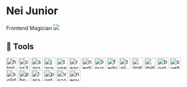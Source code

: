# Nei Junior
Frontend Magician ![](https://www.tibiawiki.com.br/images/0/0f/Ferumbras.gif)
## 🧰 Tools
<div style="display: 'flex'; flex-wrap: 'wrap'; gap: '30px' ">
  <img width="30px" alt="html5" src="https://cdn.jsdelivr.net/gh/devicons/devicon@latest/icons/html5/html5-original.svg" />
  <img width="30px" alt="css3" src="https://cdn.jsdelivr.net/gh/devicons/devicon@latest/icons/css3/css3-original.svg" />
  <img width="30px" alt="sass" src="https://cdn.jsdelivr.net/gh/devicons/devicon@latest/icons/sass/sass-original.svg" />
  <img width="30px" alt="javascript" src="https://cdn.jsdelivr.net/gh/devicons/devicon@latest/icons/javascript/javascript-original.svg" />
  <img width="30px" alt="typescript" src="https://cdn.jsdelivr.net/gh/devicons/devicon@latest/icons/typescript/typescript-original.svg" />
  <img width="30px" alt="react" src="https://cdn.jsdelivr.net/gh/devicons/devicon@latest/icons/react/react-original.svg" />
  <img width="30px" alt="nextjs" src="https://cdn.jsdelivr.net/gh/devicons/devicon@latest/icons/nextjs/nextjs-original.svg" />
  <img width="30px" alt="linux" src="https://cdn.jsdelivr.net/gh/devicons/devicon@latest/icons/linux/linux-original.svg" />
  <img width="30px" alt="fedora" src="https://cdn.jsdelivr.net/gh/devicons/devicon@latest/icons/fedora/fedora-original.svg" />
  <img width="30px" alt="tailwindcss" src="https://cdn.jsdelivr.net/gh/devicons/devicon@latest/icons/tailwindcss/tailwindcss-original.svg" />
  <img width="30px" alt="materialui" src="https://cdn.jsdelivr.net/gh/devicons/devicon@latest/icons/materialui/materialui-original.svg" />
  <img width="30px" alt="materializecss" src="https://cdn.jsdelivr.net/gh/devicons/devicon@latest/icons/materializecss/materializecss-original.svg" />
  <img width="30px" alt="bootstrap" src="https://cdn.jsdelivr.net/gh/devicons/devicon@latest/icons/bootstrap/bootstrap-original.svg" />
  <img width="30px" alt="svelte" src="https://cdn.jsdelivr.net/gh/devicons/devicon@latest/icons/svelte/svelte-original.svg" />
  <img width="30px" alt="solidjs"  src="https://cdn.jsdelivr.net/gh/devicons/devicon@latest/icons/solidjs/solidjs-original.svg" />
  <img width="30px" alt="php"  src="https://cdn.jsdelivr.net/gh/devicons/devicon@latest/icons/php/php-original.svg" />
  <img width="30px" alt="laravel" src="https://cdn.jsdelivr.net/gh/devicons/devicon@latest/icons/laravel/laravel-original.svg" />
  <img width="30px" alt="postgresql"  src="https://cdn.jsdelivr.net/gh/devicons/devicon@latest/icons/postgresql/postgresql-original.svg" />
  <img width="30px" alt="vscode" src="https://cdn.jsdelivr.net/gh/devicons/devicon@latest/icons/vscode/vscode-original.svg" />
  <img width="30px" alt="neovim" src="https://cdn.jsdelivr.net/gh/devicons/devicon@latest/icons/neovim/neovim-original.svg" />
</div>
